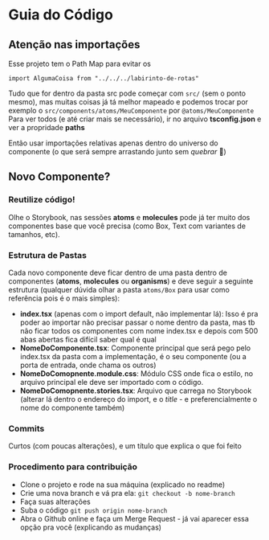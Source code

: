 # Guia do Código

## Atenção nas importações

Esse projeto tem o Path Map para evitar os

`import AlgumaCoisa from "../../../labirinto-de-rotas"`

Tudo que for dentro da pasta src pode começar com `src/` (sem o ponto mesmo), mas muitas coisas já tá melhor mapeado e podemos trocar por exemplo o `src/components/atoms/MeuComponente` por `@atoms/MeuComponente`
Para ver todos (e até criar mais se necessário), ir no arquivo **tsconfig.json** e ver a propridade **paths**

Então usar importações relativas apenas dentro do universo do componente (o que será sempre arrastando junto sem _quebrar_ 🥰)

## Novo Componente?

### Reutilize código!

Olhe o Storybook, nas sessões **atoms** e **molecules** pode já ter muito dos componentes base que você precisa (como Box, Text com variantes de tamanhos, etc).

### Estrutura de Pastas

Cada novo componente deve ficar dentro de uma pasta dentro de componentes (**atoms**, **molecules** ou **organisms**) e deve seguir a seguinte estrutura (qualquer dúvida olhar a pasta `atoms/Box` para usar como referência pois é o mais simples):

- **index.tsx** (apenas com o import default, não implementar lá): Isso é pra poder ao importar não precisar passar o nome dentro da pasta, mas tb não ficar todos os componentes com nome index.tsx e depois com 500 abas abertas fica difícil saber qual é qual
- **NomeDoComponente.tsx**: Componente principal que será pego pelo index.tsx da pasta com a implementação, é o seu componente (ou a porta de entrada, onde chama os outros)
- **NomeDoComopnente.module.css**: Módulo CSS onde fica o estilo, no arquivo principal ele deve ser importado com o código.
- **NomeDoComopnente.stories.tsx**: Arquivo que carrega no Storybook (alterar lá dentro o endereço do import, e o _title_ - e preferencialmente o nome do componente também)

### Commits

Curtos (com poucas alterações), e um título que explica o que foi feito

### Procedimento para contribuição

- Clone o projeto e rode na sua máquina (explicado no readme)
- Crie uma nova branch e vá pra ela: `git checkout -b nome-branch`
- Faça suas alterações
- Suba o código `git push origin nome-branch`
- Abra o Github online e faça um Merge Request - já vai aparecer essa opção pra você (explicando as mudanças)
